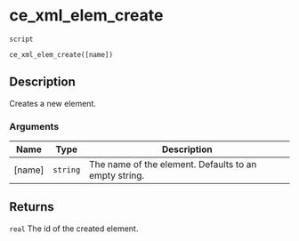 # ce_xml_elem_create
`script`
```gml
ce_xml_elem_create([name])
```

## Description
Creates a new element.

### Arguments
| Name | Type | Description |
| ---- | ---- | ----------- |
| [name] | `string` | The name of the element. Defaults to an empty string. |

## Returns
`real` The id of the created element.